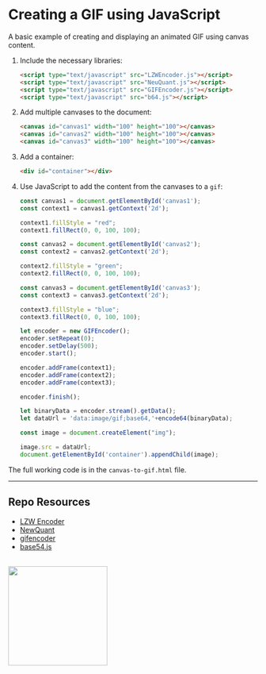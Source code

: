 # Creating a GIF using JavaScript

A basic example of creating and displaying an animated GIF using canvas content.

1. Include the necessary libraries:

    ```html
    <script type="text/javascript" src="LZWEncoder.js"></script>
    <script type="text/javascript" src="NeuQuant.js"></script>
    <script type="text/javascript" src="GIFEncoder.js"></script>
    <script type="text/javascript" src="b64.js"></script>
    ```
    
2. Add multiple canvases to the document:

    ```html
    <canvas id="canvas1" width="100" height="100"></canvas>
    <canvas id="canvas2" width="100" height="100"></canvas>
    <canvas id="canvas3" width="100" height="100"></canvas>
    ```

3. Add a container:

    ```html
    <div id="container"></div>
    ```

4. Use JavaScript to add the content from the canvases to a `gif`:

    ```javascript
    const canvas1 = document.getElementById('canvas1');
    const context1 = canvas1.getContext('2d');
    
    context1.fillStyle = "red";
    context1.fillRect(0, 0, 100, 100);
    
    const canvas2 = document.getElementById('canvas2');
    const context2 = canvas2.getContext('2d');
    
    context2.fillStyle = "green";
    context2.fillRect(0, 0, 100, 100);
    
    const canvas3 = document.getElementById('canvas3');
    const context3 = canvas3.getContext('2d');
    
    context3.fillStyle = "blue";
    context3.fillRect(0, 0, 100, 100);
    
    let encoder = new GIFEncoder();
    encoder.setRepeat(0);                
    encoder.setDelay(500);
    encoder.start();
    
    encoder.addFrame(context1);
    encoder.addFrame(context2);
    encoder.addFrame(context3);
    
    encoder.finish();
    
    let binaryData = encoder.stream().getData();
    let dataUrl = 'data:image/gif;base64,'+encode64(binaryData);
    
    const image = document.createElement("img");
    
    image.src = dataUrl;
    document.getElementById('container').appendChild(image);
    ```

The full working code is in the `canvas-to-gif.html` file. 

***

## Repo Resources

* [LZW Encoder](https://gist.github.com/revolunet/843889)
* [NewQuant](https://github.com/unindented/neuquant-js)
* [gifencoder](https://github.com/eugeneware/gifencoder)
* [base54.js](https://github.com/dankogai/js-base64)

<br>
<a href="https://codeadam.ca">
<img src="https://cdn.codeadam.ca/images@1.0.0/codeadam-logo-coloured-horizontal.png" width="200">
</a>

